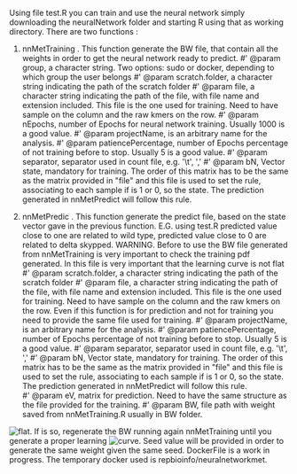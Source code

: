 Using file test.R you can train and use the neural network simply downloading the neuralNetwork folder and starting R using that as working directory. There are two functions : 
1) nnMetTraining . This function generate the BW file, that contain all the weights in order to get the neural network ready to predict. 
#' @param group, a character string. Two options: sudo or docker, depending to which group the user belongs
#' @param scratch.folder, a character string indicating the path of the scratch folder
#' @param file, a character string indicating the path of the file, with file name and extension included. This file is the one used for training. Need to have sample on the column and the raw kmers on the row. 
#' @param nEpochs, number of Epochs for neural network training. Usually 1000 is a good value.
#' @param projectName, is an arbitrary name for the analysis. 
#' @param patiencePercentage, number of Epochs percentage of not training before to stop. Usually 5 is a good value. 
#' @param separator, separator used in count file, e.g. '\\t', ','
#' @param bN, Vector state, mandatory for training. The order of this matrix has to be the same as the matrix provided in "file" and this file is used to set the rule, associating to each sample if is 1 or 0, so the state. The prediction generated in nnMetPredict will follow this rule.  

2) nnMetPredic . This function generate the predict file, based on the state vector gave in the previous function. E.G. using test.R predicted value close to one are related to wild type, predicted value close to 0 are related to delta skypped. 
WARNING. Before to use the BW file generated from nnMetTraining is very important to check the training pdf generated. In this file is very important that the learning curve is not flat
#' @param scratch.folder, a character string indicating the path of the scratch folder
#' @param file, a character string indicating the path of the file, with file name and extension included. This file is the one used for training. Need to have sample on the column and the raw kmers on the row. Even if this function is for prediction and not for training you need to provide the same file used for training. 
#' @param projectName, is an arbitrary name for the analysis. 
#' @param patiencePercentage, number of Epochs percentage of not training before to stop. Usually 5 is a good value. 
#' @param separator, separator used in count file, e.g. '\\t', ','
#' @param bN, Vector state, mandatory for training. The order of this matrix has to be the same as the matrix provided in "file" and this file is used to set the rule, associating to each sample if is 1 or 0, so the state. The prediction generated in nnMetPredict will follow this rule.  
#' @param eV, matrix for prediction. Need to have the same structure as the file provided for the training. 
#' @param BW, file path with weight saved from nnMetTraining.R usually in BW folder. 


![flat](https://github.com/kendomaniac/metObservatory/tree/master/NeuralNetwork/Pictures/learningWrong.png).
If is so, regenerate the BW running again nnMetTraining until you generate a proper learning 
![curve](https://github.com/kendomaniac/metObservatory/tree/master/NeuralNetwork/Pictures/learningCorrect.png?raw=true).
Seed value will be provided in order to generate the same weight given the same seed. 
DockerFile is a work in progress. The temporary docker used is repbioinfo/neuralnetworkmet. 

